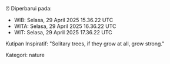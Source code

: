 ⏰ Diperbarui pada:
- WIB: Selasa, 29 April 2025 15.36.22 UTC
- WITA: Selasa, 29 April 2025 16.36.22 UTC
- WIT: Selasa, 29 April 2025 17.36.22 UTC

Kutipan Inspiratif:
"Solitary trees, if they grow at all, grow strong."


Kategori: nature

